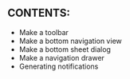 ## CONTENTS:
- Make a toolbar
- Make a bottom navigation view
- Make a bottom sheet dialog
- Make a navigation drawer
- Generating notifications
